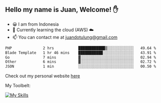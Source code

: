 ## Hello my name is Juan, Welcome! ✋

- 😀 I am from Indonesia
- 📖 Currently learning the cloud (AWS) ☁️
- 📫 You can contact me at juandotulung@gmail.com

<!--START_SECTION:waka-->

```txt
PHP              2 hrs           ████████████▒░░░░░░░░░░░░   49.64 %
Blade Template   1 hr 46 mins    ███████████░░░░░░░░░░░░░░   43.91 %
Go               7 mins          ▓░░░░░░░░░░░░░░░░░░░░░░░░   02.94 %
Other            6 mins          ▓░░░░░░░░░░░░░░░░░░░░░░░░   02.72 %
JSON             1 min           ░░░░░░░░░░░░░░░░░░░░░░░░░   00.50 %
```

<!--END_SECTION:waka-->

Check out my personal website [here](https://juanchristian.com)

My Toolbelt:

[![My Skills](https://skillicons.dev/icons?i=go,js,ts,nodejs,express,react,nextjs,vue,tailwind,vite,html,css,python,php,aws,bash,linux,postgres,mysql,redis,kafka,docker,vercel,netlify,vscode,figma)](https://skillicons.dev)

